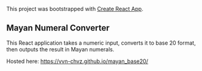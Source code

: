 This project was bootstrapped with [Create React App](https://github.com/facebook/create-react-app).

## Mayan Numeral Converter

This React application takes a numeric input, converts it to base 20 format, then outputs the result in Mayan numerals.



Hosted here: https://vvn-chvz.github.io/mayan_base20/
